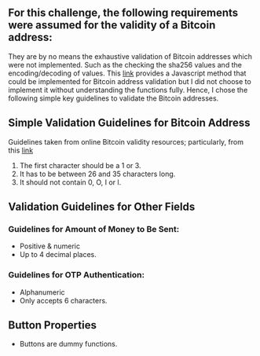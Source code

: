 ## For this challenge, the following requirements were assumed for the validity of a Bitcoin address:

They are by no means the exhaustive validation of Bitcoin addresses which were not implemented. Such as the checking the sha256 values and the encoding/decoding of values.
This [link](https://stackoverflow.com/questions/21559851/bitcoin-address-form-validation-javascript-and-php) provides a Javascript method that could be implemented for Bitcoin address validation but I did not choose to implement it without understanding the functions fully. Hence, I chose the following simple key guidelines to validate the Bitcoin addresses.

## Simple Validation Guidelines for Bitcoin Address

Guidelines taken from online Bitcoin validity resources; particularly, from this [link](http://mokagio.github.io/tech-journal/2014/11/21/regex-bitcoin.html)

1. The first character should be a 1 or 3.
2. It has to be between 26 and 35 characters long.
3. It should not contain 0, O, I or l.

## Validation Guidelines for Other Fields

### Guidelines for Amount of Money to Be Sent:

- Positive & numeric
- Up to 4 decimal places.

### Guidelines for OTP Authentication:

- Alphanumeric
- Only accepts 6 characters.

## Button Properties

- Buttons are dummy functions.
